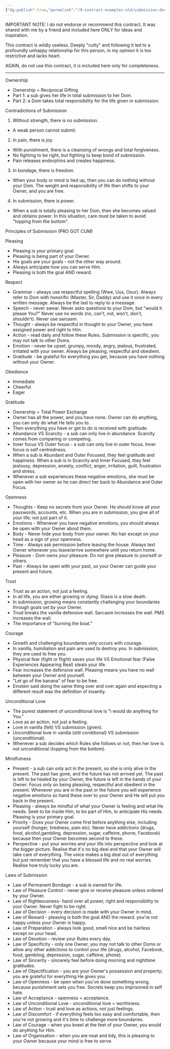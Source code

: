 ```yaml
---
{"dg-publish":true,"permalink":"/9-contract-examples-old/submission-document/"}
---
```



IMPORTANT NOTE: I do not endorse or recommend this contract. It was shared with me by a friend and included here ONLY for ideas and inspiration. 

This contract is wildly useless. Deeply "culty" and following it led to a profoundly unhappy relationship for this person, in my opinion it is too restrictive and lacks heart.

AGAIN, do not use this contract, it is included here only for completeness.

---

Ownership

- Ownership = Reciprocal Gifting
- Part 1: a sub gives her life in total submission to her Dom.
- Part 2: a Dom takes total responsibility for the life given in submission.

Contradictions of Submission

1. Without strength, there is no submission.
- A weak person cannot submit.
2. In pain, there is joy.
- With punishment, there is a cleansing of wrongs and total forgiveness.
- No fighting to be right, but fighting to keep bond of submission.
- Pain releases endorphins and creates happiness.
3. In bondage, there is freedom.
- When your body or mind is tied up, then you can do nothing without your Dom. The weight and responsibility of life then shifts to your Owner, and you are free.
4. In submission, there is power.
- When a sub is totally pleasing to her Dom, then she becomes valued and obtains power. In this situation, care must be taken to avoid "topping from the bottom".

Principles of Submission (PRO GOT CUM)

Pleasing

- Pleasing is your primary goal.
- Pleasing is being part of your Owner.
- His goals are your goals - not the other way around.
- Always anticipate how you can serve Him.
- Pleasing is both the goal AND reward.

Respect

- Grammar - always use respectful spelling (Wwe, Uus, Oour). Always refer to Dom with honorific (Master, Sir, Daddy) and use it once in every written message. Always be the last to reply to a message.
- Speech - never swear. Never asks questions to your Dom, but "would it please You?" Never use no words (no, can't, not, won't, don't, shouldn't). Never use sarcasm.
- Thought - always be respectful in thought to your Owner, you have assigned power and right to Him.
- Action - read daily and follow these Rules. Submission is specific, you may not talk to other Doms.
- Emotion - never be upset, grumpy, moody, angry, jealous, frustrated, irritated with your owner. Always be pleasing, respectful and obedient.
- Gratitude - be grateful for everything you get, because you have nothing without your Owner.

Obedience

- Immediate
- Cheerful
- Eager


Gratitude

- Ownership = Total Power Exchange
- Owner has all the power, and you have none. Owner can do anything, you can only do what He tells you to.
- Then everything you have or get to do is received with gratitude.
- Abundance VS Scarcity - a sub can only live in abundance. Scarcity comes from comparing or competing.
- Inner focus VS Outer focus - a sub can only live in outer focus. Inner focus is self centredness.
- When a sub is Abundant and Outer Focused, they feel gratitude and happiness. When a sub is in Scarcity and Inner Focused, they feel jealousy, depression, anxiety, conflict, anger, irritation, guilt, frustration and stress.
- Whenever a sub experiences these negative emotions, she must be open with her owner so he can direct her back to Abundance and Outer Focus.

Openness

- Thoughts - Keep no secrets from your Owner. He should know all your passwords, accounts, etc. When you are in submission, you give all of your life; not just part of it.
- Emotions - Whenever you have negative emotions, you should always be open with your Owner about them.
- Body - Never hide your body from your owner. No hair except on your head as a sign of your openness.
- Time - Always ask permission before leaving the house. Always text Owner whenever you leave/arrive somewhere until you return home.
- Pleasure - Dom owns your pleasure. Do not give pleasure to yourself or others.
- Past - Always be open with your past, so your Owner can guide your present and future.

Trust

- Trust as an action, not just a feeling.
- In all life, you are either growing or dying. Stasis is a slow death.
- In submission, growing means constantly challenging your boundaries through goals set by your Owner.
- Trust breaks the vanilla defensive wall. Sarcasm increases the wall. PMS increases the wall.
- The importance of "burning the boat."

Courage

- Growth and challenging boundaries only occurs with courage.
- In vanilla, humiliation and pain are used to destroy you. In submission, they are used to free you.
- Physical fear (fight or flight) saves your life VS Emotional fear (False Experiences Appearing Real) steals your life.
- Fear increases the defensive wall. Pleasing means you have no wall between your Owner and yourself.
- "Let go of the banana" of fear to be free.
- Einstein said doing the same thing over and over again and expecting a different result was the definition of insanity.

Unconditional Love

- The purest statement of unconditional love is "ì would do anything for You."
- Love as an action, not just a feeling.
- Love in vanilla (felt) VS submission (given).
- Unconditional love in vanilla (still conditional) VS submission (unconditional).
- Whenever a sub decides which Rules she follows or not, then her love is not unconditional (topping from the bottom).

Mindfulness

- Present - a sub can only act in the present, so she is only alive in the present. The past has gone, and the future has not arrived yet. The past is left to be healed by your Owner, the future is left in the hands of your Owner. Focus only on being pleasing, respectful and obedient in the present. Whenever you are in the past or the future you will experience negative emotions so hand these over to your Owner and He will put you back in the present.
- Pleasing - always be mindful of what your Owner is feeling and what He needs. Seek to be inside Him, to be part of Him, to anticipate His needs. Pleasing is your primary goal.
- Priority - Does your Owner come first before anything else, including yourself (hunger, tiredness, pain etc). Never have addictions (drugs, food, alcohol,gambling, depression, sugar, caffeine, phone, Facebook) because then your Owner becomes second to these.
- Perspective - put your worries and your life into perspective and look at the bigger picture. Realise that it's no big deal and that your Owner will take care of everything. The voice makes a big deal out of everything but just remember that you have a blessed life and no real worries. Realise how truly lucky you are.

Laws of Submission

- Law of Permanent Bondage - a sub is owned for life.
- Law of Pleasure Control - never give or receive pleasure unless ordered by your Owner.
- Law of Righteousness- hand over all power, right and responsibility to your Owner. Never fight to be right.
- Law of Decision - every decision is made with your Owner in mind.
- Law of Reward - pleasing is both the goal AND the reward. you're not happy unless your Owner is happy.
- Law of Preparation - always look good, smell nice and be hairless except on your head.
- Law of Devotion - review your Rules every day.
- Law of Specificity - only one Owner, you may not talk to other Doms or allow any other addictions to control your life (drugs, alcohol, Facebook, food, gambling, depression, sugar, caffeine, phone).
- Law of Sincerity - sincerely feel before doing morning and nighttime gratitudes.
- Law of Objectification - you are your Owner's possession and property; you are grateful for everything He gives you.
- Law of Openness - be open when you've done something wrong, because punishment sets you free. Secrets keep you imprisoned in self hate.
- Law of Acceptance - openness = acceptance.
- Law of Unconditional Love - unconditional love = worthiness.
- Law of Action - trust and love as actions, not just feelings.
- Law of Discomfort - if everything feels too easy and comfortable, then you're not growing and it's time to challenge more boundaries.
- Law of Courage - when you kneel at the feet of your Owner, you would do anything for Him.
- Law of Organisation - when you are neat and tidy, this is pleasing to your Owner because your mind is free to serve.


